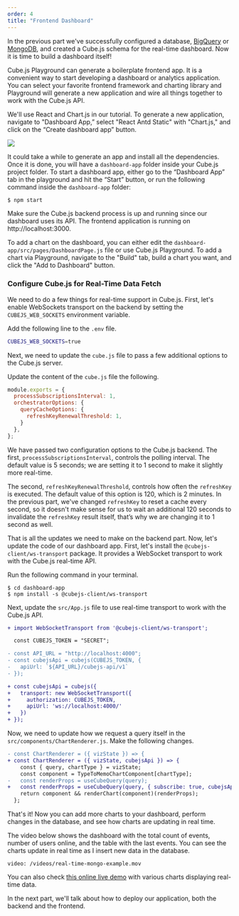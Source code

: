 ```yaml
---
order: 4
title: "Frontend Dashboard"
---
```


In the previous part we've successfully configured a database, [BigQuery](cube-js-backend-with-big-query) or [MongoDB](cube-js-backend-with-mongo-db), and created a Cube.js schema for the real-time dashboard. Now it is time to build a dashboard itself!

Cube.js Playground can generate a boilerplate frontend app. It is
a convenient way to start developing a dashboard or analytics application. You can
select your favorite frontend framework and charting library and Playground will
generate a new application and wire all things together to work with the Cube.js API.

We'll use React and Chart.js in our tutorial. To generate a new application,
navigate to "Dashboard App,” select "React Antd Static" with "Chart.js," and click on the “Create dashboard app” button.


![](/images/4-screenshot-1.png)

It could take a while to generate an app and install all the dependencies. Once it is done, you will have a `dashboard-app` folder inside your Cube.js project folder. To start a dashboard app, either go to the “Dashboard App” tab in the playground and hit the “Start” button, or run the following command inside the `dashboard-app` folder:

```bash
$ npm start
```

Make sure the Cube.js backend process is up and running since our dashboard uses its API. The frontend application is running on http://localhost:3000.

To add a chart on the dashboard, you can either edit the `dashboard-app/src/pages/DashboardPage.js` file or use Cube.js Playground. To add a chart via Playground, navigate to the "Build" tab, build a chart you want, and click the "Add to Dashboard" button.

### Configure Cube.js for Real-Time Data Fetch

We need to do a few things for real-time support in Cube.js. First, let's
enable WebSockets transport on the backend by setting the `CUBEJS_WEB_SOCKETS` environment variable.

Add the following line to the `.env` file.

```bash
CUBEJS_WEB_SOCKETS=true
```

Next, we need to update the `cube.js` file to pass a few additional options to the
Cube.js server.

Update the content of the `cube.js` file the following.

```javascript
module.exports = {
  processSubscriptionsInterval: 1,
  orchestratorOptions: {
    queryCacheOptions: {
      refreshKeyRenewalThreshold: 1,
    }
  },
};
```

We have passed two configuration options to the Cube.js backend. The first,
`processSubscriptionsInterval`, controls the polling interval. The default value
is 5 seconds; we are setting it to 1 second to make it slightly more real-time.

The second, `refreshKeyRenewalThreshold`, controls how often the `refreshKey` is
executed. The default value of this option is 120, which is 2 minutes. In the previous part, we've changed `refreshKey` to reset a cache every second, so it doesn't make sense for us to wait an additional 120 seconds to
invalidate the `refreshKey` result itself, that’s why we are changing it to 1 second
as well.

That is all the updates we need to make on the backend part. Now, let's update the
code of our dashboard app. First, let's install the `@cubejs-client/ws-transport`
package. It provides a WebSocket transport to work with the Cube.js real-time API.

Run the following command in your terminal.

```
$ cd dashboard-app
$ npm install -s @cubejs-client/ws-transport
```

Next, update the `src/App.js` file to use real-time transport to work with the Cube.js
API.

```diff
+ import WebSocketTransport from '@cubejs-client/ws-transport';

  const CUBEJS_TOKEN = "SECRET";

- const API_URL = "http://localhost:4000";
- const cubejsApi = cubejs(CUBEJS_TOKEN, {
-   apiUrl: `${API_URL}/cubejs-api/v1`
- });

+ const cubejsApi = cubejs({
+   transport: new WebSocketTransport({
+     authorization: CUBEJS_TOKEN,
+     apiUrl: 'ws://localhost:4000/'
+   })
+ });
```

Now, we need to update how we request a query itself in the `src/components/ChartRenderer.js`. Make the following changes.

```diff
- const ChartRenderer = ({ vizState }) => {
+ const ChartRenderer = ({ vizState, cubejsApi }) => {
    const { query, chartType } = vizState;
    const component = TypeToMemoChartComponent[chartType];
-   const renderProps = useCubeQuery(query);
+   const renderProps = useCubeQuery(query, { subscribe: true, cubejsApi });;
    return component && renderChart(component)(renderProps);
  };
```

That's it! Now you can add more charts to your dashboard, perform changes in the
database, and see how charts are updating in real time.

The video below shows the dashboard with the total count of events, number of users online, and the table with
the last events. You can see the charts update in real time as I insert new
data in the database.

`video: /videos/real-time-mongo-example.mov`

You can also check [this online live
demo](https://real-time-dashboard-demo.cube.dev) with various charts displaying
real-time data.

In the next part, we'll talk about how to deploy our application, both the
backend and the frontend.
